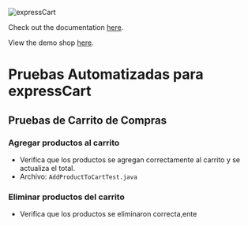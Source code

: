 ![expressCart](https://raw.githubusercontent.com/mrvautin/expressCart/master/public/images/logo.png)

Check out the documentation [here](https://github.com/mrvautin/expressCart/wiki).

View the demo shop [here](https://expresscart-demo.markmoffat.com/).

# Pruebas Automatizadas para expressCart

## Pruebas de Carrito de Compras

### Agregar productos al carrito
- Verifica que los productos se agregan correctamente al carrito y se actualiza el total.
- Archivo: `AddProductToCartTest.java`

### Eliminar productos del carrito
- Verifica que los productos se eliminaron correcta,ente